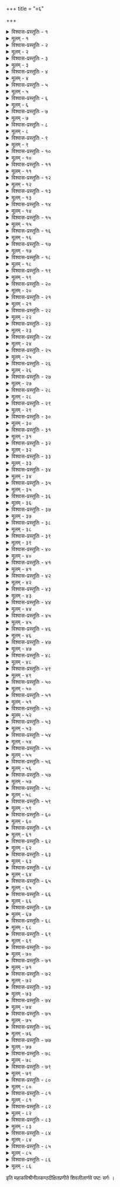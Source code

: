 +++
title = "०६"

+++

<details><summary>विश्वास-प्रस्तुतिः - १</summary>

अथ षष्ठः सर्गः ।  
आहर्तुं ययुमभितो ययुर्नियुक्ता मर्त्या ये किल मलयध्वजेन राज्ञा ।  
लब्ध्वा ते क्वचिदथ सोमपात्मजं द्रागाजह्रुः स्वयमपि सोमपं तुरङ्गम् ॥ १॥
</details>

<details><summary>मूलम् - १</summary>

अथ षष्ठः सर्गः ।  
आहर्तुं ययुमभितो ययुर्नियुक्ता मर्त्या ये किल मलयध्वजेन राज्ञा ।  
लब्ध्वा ते क्वचिदथ सोमपात्मजं द्रागाजह्रुः स्वयमपि सोमपं तुरङ्गम् ॥ १॥
</details>


<details><summary>विश्वास-प्रस्तुतिः - २</summary>

विस्तीर्णामथ तपनीयपङ्कजिन्या व्यातेनुम्तटभुवि तस्य यज्ञशालाम् ।  
आरादप्यवनिभुजां महोपकार्या निसङ्ख्यानुटजगणांश्च तापसानाम् ॥ २॥
</details>

<details><summary>मूलम् - २</summary>

विस्तीर्णामथ तपनीयपङ्कजिन्या व्यातेनुम्तटभुवि तस्य यज्ञशालाम् ।  
आरादप्यवनिभुजां महोपकार्या निसङ्ख्यानुटजगणांश्च तापसानाम् ॥ २॥
</details>


<details><summary>विश्वास-प्रस्तुतिः - ३</summary>

आनीते तुरगवरे समाहृतायां सामग्र्यामतिथिसभाजनोचितायाम् ।  
आगच्छत् सह मुनिभिः परावरज्ञैर्ब्रह्मर्षिश्चुलुकितसागरः सशिष्यैः ॥ ३॥
</details>

<details><summary>मूलम् - ३</summary>

आनीते तुरगवरे समाहृतायां सामग्र्यामतिथिसभाजनोचितायाम् ।  
आगच्छत् सह मुनिभिः परावरज्ञैर्ब्रह्मर्षिश्चुलुकितसागरः सशिष्यैः ॥ ३॥
</details>


<details><summary>विश्वास-प्रस्तुतिः - ४</summary>

आराध्य प्रमथपतिं महोपहारैर्मीनाक्षीमपि मलयध्वजः सदारः ।  
आरेभे सवनमनुज्ञया मुनीनामागस्त्यं चरणयुगं प्रणम्य सद्यः ॥ ४॥
</details>

<details><summary>मूलम् - ४</summary>

आराध्य प्रमथपतिं महोपहारैर्मीनाक्षीमपि मलयध्वजः सदारः ।  
आरेभे सवनमनुज्ञया मुनीनामागस्त्यं चरणयुगं प्रणम्य सद्यः ॥ ४॥
</details>


<details><summary>विश्वास-प्रस्तुतिः - ५</summary>

स्वायत्तामपि दुरतिक्रमात् प्रतापात् सङ्गृह्णन् भुवि जनतां स साङ्ग्रहण्या ।  
मुक्ताश्वो धृतनियमः पदेऽस्य होमं कुर्वाणः समवसदग्न्यगार एव ॥ ५॥
</details>

<details><summary>मूलम् - ५</summary>

स्वायत्तामपि दुरतिक्रमात् प्रतापात् सङ्गृह्णन् भुवि जनतां स साङ्ग्रहण्या ।  
मुक्ताश्वो धृतनियमः पदेऽस्य होमं कुर्वाणः समवसदग्न्यगार एव ॥ ५॥
</details>


<details><summary>विश्वास-प्रस्तुतिः - ६</summary>

स्वच्छन्दं हयमभितोऽपि सञ्चरन्तं सङ्गुप्तं नृपपुरुषैः शनैश्चतुर्भिः ।  
रोद्धुं यद्यपि न शशाक राजलोकः शक्तोऽभूत् पुनरखिलोऽनुरोधुमेनम् ॥ ६॥
</details>

<details><summary>मूलम् - ६</summary>

स्वच्छन्दं हयमभितोऽपि सञ्चरन्तं सङ्गुप्तं नृपपुरुषैः शनैश्चतुर्भिः ।  
रोद्धुं यद्यपि न शशाक राजलोकः शक्तोऽभूत् पुनरखिलोऽनुरोधुमेनम् ॥ ६॥
</details>


<details><summary>विश्वास-प्रस्तुतिः - ७</summary>

कीर्त्याविष्कृतसरणिं प्रतापगुप्तं पश्यन्तस्तुरगमितस्ततश्चरन्तम् ।  
तद्धव्यग्रहणरसार्द्रतालुमूला वर्षान्तं विवुधगणाः प्रतीक्ष्य तस्थुः ॥ ७॥
</details>

<details><summary>मूलम् - ७</summary>

कीर्त्याविष्कृतसरणिं प्रतापगुप्तं पश्यन्तस्तुरगमितस्ततश्चरन्तम् ।  
तद्धव्यग्रहणरसार्द्रतालुमूला वर्षान्तं विवुधगणाः प्रतीक्ष्य तस्थुः ॥ ७॥
</details>


<details><summary>विश्वास-प्रस्तुतिः - ८</summary>

सर्वैरप्यधिगतवाजिमेधकाण्डैः सम्पूर्णे किल विषयेऽस्य वाजिरक्षाः ।  
वृत्त्यर्थं क्वचन किमप्यनाददानाः स्वैः स्वैः स्वैः कथमपि वर्तयाम्बभूवुः ॥ ८॥
</details>

<details><summary>मूलम् - ८</summary>

सर्वैरप्यधिगतवाजिमेधकाण्डैः सम्पूर्णे किल विषयेऽस्य वाजिरक्षाः ।  
वृत्त्यर्थं क्वचन किमप्यनाददानाः स्वैः स्वैः स्वैः कथमपि वर्तयाम्बभूवुः ॥ ८॥
</details>


<details><summary>विश्वास-प्रस्तुतिः - ९</summary>

अश्वत्थे क्षणमवबद्ध्य तं तुरङ्गं सम्पूर्णे शशिनि समेत्य तिष्ययोगम् ।  
आवृत्तं नगरमभि प्रचोदयन्तो निन्युस्तं नृपपुरुषा हिमावसाने ॥ ९॥
</details>

<details><summary>मूलम् - ९</summary>

अश्वत्थे क्षणमवबद्ध्य तं तुरङ्गं सम्पूर्णे शशिनि समेत्य तिष्ययोगम् ।  
आवृत्तं नगरमभि प्रचोदयन्तो निन्युस्तं नृपपुरुषा हिमावसाने ॥ ९॥
</details>


<details><summary>विश्वास-प्रस्तुतिः - १०</summary>

आयाता धरणिभुजो यदासमुद्रादायाताः सकलकलाविदश्च लोकाः ।  
आयास्यन्त्यमरगणाश्च हव्यहेतोस्तेनायान् स्वयमपि कौतुकी वसन्तः ॥ १०॥
</details>

<details><summary>मूलम् - १०</summary>

आयाता धरणिभुजो यदासमुद्रादायाताः सकलकलाविदश्च लोकाः ।  
आयास्यन्त्यमरगणाश्च हव्यहेतोस्तेनायान् स्वयमपि कौतुकी वसन्तः ॥ १०॥
</details>


<details><summary>विश्वास-प्रस्तुतिः - ११</summary>

निश्शेषोपरतरसालपल्लवाशानिर्विण्णैर्वनभुवि कोकिलैस्तदानीम् ।  
आसेदे शिशिरदिनान्तसुप्तबुद्धराकाशाच्च्युत इव पञ्चमो निनादः ॥ ११॥
</details>

<details><summary>मूलम् - ११</summary>

निश्शेषोपरतरसालपल्लवाशानिर्विण्णैर्वनभुवि कोकिलैस्तदानीम् ।  
आसेदे शिशिरदिनान्तसुप्तबुद्धराकाशाच्च्युत इव पञ्चमो निनादः ॥ ११॥
</details>


<details><summary>विश्वास-प्रस्तुतिः - १२</summary>

प्रमाना धरणिरुहः स्वतः प्रसेदुर्निष्क्रान्तो मलयगिरेबहिः समीरः ।  
वीरश्रीर्विषमशरस्य बाहुकाण्डे विश्रान्तिं स्वयमभिरोचयाम्बभूव ॥ १२॥
</details>

<details><summary>मूलम् - १२</summary>

प्रमाना धरणिरुहः स्वतः प्रसेदुर्निष्क्रान्तो मलयगिरेबहिः समीरः ।  
वीरश्रीर्विषमशरस्य बाहुकाण्डे विश्रान्तिं स्वयमभिरोचयाम्बभूव ॥ १२॥
</details>


<details><summary>विश्वास-प्रस्तुतिः - १३</summary>

मालिन्यं दधति मषीविलेपनेन प्रावण्यं युवतिषु घोषयन्ति यूनाम् ।  
झङ्कुर्वद्भ्रमरनिभेन मीनकेतोः सञ्चेरुर्बहिरिव शासनाक्षराणि ॥ १३॥
</details>

<details><summary>मूलम् - १३</summary>

मालिन्यं दधति मषीविलेपनेन प्रावण्यं युवतिषु घोषयन्ति यूनाम् ।  
झङ्कुर्वद्भ्रमरनिभेन मीनकेतोः सञ्चेरुर्बहिरिव शासनाक्षराणि ॥ १३॥
</details>


<details><summary>विश्वास-प्रस्तुतिः - १४</summary>

कूजन्तो मदनपुरोहिता द्विरेफाः पुष्पाणि ध्रुवमभिमन्त्रयाम्बभूवुः ।  
स्वस्थानस्थितिमपरित्यजन्त एते विध्येयुः किमितरथा शराः शरव्यम् ॥ १४॥
</details>

<details><summary>मूलम् - १४</summary>

कूजन्तो मदनपुरोहिता द्विरेफाः पुष्पाणि ध्रुवमभिमन्त्रयाम्बभूवुः ।  
स्वस्थानस्थितिमपरित्यजन्त एते विध्येयुः किमितरथा शराः शरव्यम् ॥ १४॥
</details>


<details><summary>विश्वास-प्रस्तुतिः - १५</summary>

आनङ्गं निगममजस्रमुद्गिरन्तो भैक्षेण प्रतितरुवीथि वर्तयन्तः ।  
निर्निद्रास्त्वहनि निरन्तरं द्विरेफा आचार्ये वटव इवावसन् वसन्ते ॥ १५॥
</details>

<details><summary>मूलम् - १५</summary>

आनङ्गं निगममजस्रमुद्गिरन्तो भैक्षेण प्रतितरुवीथि वर्तयन्तः ।  
निर्निद्रास्त्वहनि निरन्तरं द्विरेफा आचार्ये वटव इवावसन् वसन्ते ॥ १५॥
</details>


<details><summary>विश्वास-प्रस्तुतिः - १६</summary>

अध्वर्युं मलयसमीरमन्यपुष्टं होतारं वनभुवि सामगं द्विरेफम् ।  
ब्रह्माणं मधुमपि सादरं वृणाना आजह्नुर्मदनमहाध्वरं युवानः ॥ १६॥
</details>

<details><summary>मूलम् - १६</summary>

अध्वर्युं मलयसमीरमन्यपुष्टं होतारं वनभुवि सामगं द्विरेफम् ।  
ब्रह्माणं मधुमपि सादरं वृणाना आजह्नुर्मदनमहाध्वरं युवानः ॥ १६॥
</details>


<details><summary>विश्वास-प्रस्तुतिः - १७</summary>

मोहान्धे जगति विपश्चितो यतः केऽप्यग्नीनादधुरयजन्त चास्तशङ्काः ।  
तन्मूलं ध्रुवमयशो दिशो दशापि प्रावारीदसमशरस्य भृङ्गदम्भात् ॥ १७॥
</details>

<details><summary>मूलम् - १७</summary>

मोहान्धे जगति विपश्चितो यतः केऽप्यग्नीनादधुरयजन्त चास्तशङ्काः ।  
तन्मूलं ध्रुवमयशो दिशो दशापि प्रावारीदसमशरस्य भृङ्गदम्भात् ॥ १७॥
</details>


<details><summary>विश्वास-प्रस्तुतिः - १८</summary>

आमूलादविरळमाचिते प्रवाळेश्रूतेऽपि प्रययुरतोषमन्यपुष्टाः ।  
सर्वाणि ग्रसितुमिमानि यन्न शेकुः स्थातुं वा यदपि न शाखिकामपश्यन् ॥ १८॥
</details>

<details><summary>मूलम् - १८</summary>

आमूलादविरळमाचिते प्रवाळेश्रूतेऽपि प्रययुरतोषमन्यपुष्टाः ।  
सर्वाणि ग्रसितुमिमानि यन्न शेकुः स्थातुं वा यदपि न शाखिकामपश्यन् ॥ १८॥
</details>


<details><summary>विश्वास-प्रस्तुतिः - १९</summary>

के भृङ्गाः क इव पिकाः समीरणः कश्चन्द्रः कः क इव मधुर्मनोभवः कः ।  
दौर्भाग्याद्विरहिजनस्य दुर्विभेदं हन्तासीत् कथमिदमैकमत्यमेषाम् ॥ १९॥
</details>

<details><summary>मूलम् - १९</summary>

के भृङ्गाः क इव पिकाः समीरणः कश्चन्द्रः कः क इव मधुर्मनोभवः कः ।  
दौर्भाग्याद्विरहिजनस्य दुर्विभेदं हन्तासीत् कथमिदमैकमत्यमेषाम् ॥ १९॥
</details>


<details><summary>विश्वास-प्रस्तुतिः - २०</summary>

आचूडं कुसुममया मधोः प्रसादाद् वासन्तीविचकिलचूतचम्पकाद्याः ।  
धुस्तूरेष्वपि च निरीक्ष्य तां समृद्धिं मन्दाक्षादिव नतमौलयो बभूवुः ॥ २०॥
</details>

<details><summary>मूलम् - २०</summary>

आचूडं कुसुममया मधोः प्रसादाद् वासन्तीविचकिलचूतचम्पकाद्याः ।  
धुस्तूरेष्वपि च निरीक्ष्य तां समृद्धिं मन्दाक्षादिव नतमौलयो बभूवुः ॥ २०॥
</details>


<details><summary>विश्वास-प्रस्तुतिः - २१</summary>

उन्मीलन्मधुमदतुन्दिला द्विरेफा उद्दामस्तबकपरिष्कृता लताश्च ।  
अन्योन्यं यदिह न किञ्चिदभ्यजानन् सा सम्पत्सुरभिकटाक्षवीक्षणानाम् ॥ २१॥
</details>

<details><summary>मूलम् - २१</summary>

उन्मीलन्मधुमदतुन्दिला द्विरेफा उद्दामस्तबकपरिष्कृता लताश्च ।  
अन्योन्यं यदिह न किञ्चिदभ्यजानन् सा सम्पत्सुरभिकटाक्षवीक्षणानाम् ॥ २१॥
</details>


<details><summary>विश्वास-प्रस्तुतिः - २२</summary>

आक्रम्य क्षितितलमावृतं तुषारैस्तद्वार्तामपि न मधुर्यदा विषेहे ।  
शीतांशौ हिमवति च द्वयोस्तदानीं लब्धं तैरभयमितो हतावशिष्टैः ॥ २२॥
</details>

<details><summary>मूलम् - २२</summary>

आक्रम्य क्षितितलमावृतं तुषारैस्तद्वार्तामपि न मधुर्यदा विषेहे ।  
शीतांशौ हिमवति च द्वयोस्तदानीं लब्धं तैरभयमितो हतावशिष्टैः ॥ २२॥
</details>


<details><summary>विश्वास-प्रस्तुतिः - २३</summary>

आ द्वन्द्वादपरिगृहीतदेहभेदादा कीटभ्रमरपिपीलिकोद्भिजेभ्यः ।  
न क्वापि प्रतिहतिरैक्षि शुश्रुवे वा तत्कालं कुमुमशरासशासनस्य ॥ २३॥
</details>

<details><summary>मूलम् - २३</summary>

आ द्वन्द्वादपरिगृहीतदेहभेदादा कीटभ्रमरपिपीलिकोद्भिजेभ्यः ।  
न क्वापि प्रतिहतिरैक्षि शुश्रुवे वा तत्कालं कुमुमशरासशासनस्य ॥ २३॥
</details>


<details><summary>विश्वास-प्रस्तुतिः - २४</summary>

आस्तां तद्रतिपरिणेतुराधिपत्यं मन्देऽस्मिन्नपि खलु मारुते प्रवृत्ते ।  
कत्यन्वक् कति पुरतश्च सम्प्रचेलुर्माद्यन्तः शुकपिकशारिकाद्विरेफाः ॥ २४॥
</details>

<details><summary>मूलम् - २४</summary>

आस्तां तद्रतिपरिणेतुराधिपत्यं मन्देऽस्मिन्नपि खलु मारुते प्रवृत्ते ।  
कत्यन्वक् कति पुरतश्च सम्प्रचेलुर्माद्यन्तः शुकपिकशारिकाद्विरेफाः ॥ २४॥
</details>


<details><summary>विश्वास-प्रस्तुतिः - २५</summary>

आरामे किसलयमक्षिण शीथुरागः कान्तानां कमलवनेषु केसराणि ।  
इत्योभिः प्रकटितविश्वरूप एव प्रायेण व्यजयत मान्मथः प्रतापः ॥ २५॥
</details>

<details><summary>मूलम् - २५</summary>

आरामे किसलयमक्षिण शीथुरागः कान्तानां कमलवनेषु केसराणि ।  
इत्योभिः प्रकटितविश्वरूप एव प्रायेण व्यजयत मान्मथः प्रतापः ॥ २५॥
</details>


<details><summary>विश्वास-प्रस्तुतिः - २६</summary>

सङ्गोप्य भ्रमरशशाङ्ककोकिलेभ्यः सम्प्राप्ते तमसि महत्यधिज्यधन्वा ।  
एकाकी रतिपतिरित्वरीरनैषीत् सङ्केतं भुवनभयङ्करे निशीथे ॥ २६॥
</details>

<details><summary>मूलम् - २६</summary>

सङ्गोप्य भ्रमरशशाङ्ककोकिलेभ्यः सम्प्राप्ते तमसि महत्यधिज्यधन्वा ।  
एकाकी रतिपतिरित्वरीरनैषीत् सङ्केतं भुवनभयङ्करे निशीथे ॥ २६॥
</details>


<details><summary>विश्वास-प्रस्तुतिः - २७</summary>

कान्तानां नखलिखनैर्दृढोपगूहान् सीत्कारान् दशनपदैश्च साधयन्तः ।  
प्रेयांसः पुनरुभयानिमानतीतानस्मार्षुर्हिमसमयेष्वयत्नलभ्यान् ॥ २७॥
</details>

<details><summary>मूलम् - २७</summary>

कान्तानां नखलिखनैर्दृढोपगूहान् सीत्कारान् दशनपदैश्च साधयन्तः ।  
प्रेयांसः पुनरुभयानिमानतीतानस्मार्षुर्हिमसमयेष्वयत्नलभ्यान् ॥ २७॥
</details>


<details><summary>विश्वास-प्रस्तुतिः - २८</summary>

दुर्दान्तं मदनमवेक्ष्य निर्ममे किं वर्मैकं युवसु वधूमयं विधाता ।  
यद्योगे मदनशराः प्रसूनमात्रं यत्त्यागे कुलिशदशाममी वहन्ति ॥ २८॥
</details>

<details><summary>मूलम् - २८</summary>

दुर्दान्तं मदनमवेक्ष्य निर्ममे किं वर्मैकं युवसु वधूमयं विधाता ।  
यद्योगे मदनशराः प्रसूनमात्रं यत्त्यागे कुलिशदशाममी वहन्ति ॥ २८॥
</details>


<details><summary>विश्वास-प्रस्तुतिः - २९</summary>

सम्पश्यन् गिरिशतपोविलोपकोपव्यापन्नं सुहृदमनन्यजं वसन्तः ।  
शुश्रूषामकृत शिवार्चने मुनीनां प्रत्यग्रैर्दळकुसुमैर्वनद्रुमाणाम् ॥ २९॥
</details>

<details><summary>मूलम् - २९</summary>

सम्पश्यन् गिरिशतपोविलोपकोपव्यापन्नं सुहृदमनन्यजं वसन्तः ।  
शुश्रूषामकृत शिवार्चने मुनीनां प्रत्यग्रैर्दळकुसुमैर्वनद्रुमाणाम् ॥ २९॥
</details>


<details><summary>विश्वास-प्रस्तुतिः - ३०</summary>

आशीताचलमभिगम्य सन्निवृत्ते धन्येऽस्मिन् धरणिभुजस्तुरङ्गवर्ये ।  
उत्कण्ठाभरभरिता इवोत्तराशामासेदुः स्वयमहिमत्विषस्तुरङ्गाः ॥ ३०॥
</details>

<details><summary>मूलम् - ३०</summary>

आशीताचलमभिगम्य सन्निवृत्ते धन्येऽस्मिन् धरणिभुजस्तुरङ्गवर्ये ।  
उत्कण्ठाभरभरिता इवोत्तराशामासेदुः स्वयमहिमत्विषस्तुरङ्गाः ॥ ३०॥
</details>


<details><summary>विश्वास-प्रस्तुतिः - ३१</summary>

सम्पूर्णे नियमभरेण वत्सरेऽस्मिन् सम्प्राप्ते स हि सह वाजिना वसन्ते ।  
आदिष्टः स मुनिभिरश्वमेधकर्मण्याराद्धुं गिरिशमदीक्षित क्षितीशः ॥ ३१॥
</details>

<details><summary>मूलम् - ३१</summary>

सम्पूर्णे नियमभरेण वत्सरेऽस्मिन् सम्प्राप्ते स हि सह वाजिना वसन्ते ।  
आदिष्टः स मुनिभिरश्वमेधकर्मण्याराद्धुं गिरिशमदीक्षित क्षितीशः ॥ ३१॥
</details>


<details><summary>विश्वास-प्रस्तुतिः - ३२</summary>

अध्वर्युः समजनि तत्र कुम्भजन्मा होतृत्वं प्रतिगतमाश्वलायनेन ।  
औद्गात्रं समधृत जैमिनिर्मुनीन्द्रो ब्रह्मासीद् बहुविदरुन्धतीसहायः ॥ ३२॥
</details>

<details><summary>मूलम् - ३२</summary>

अध्वर्युः समजनि तत्र कुम्भजन्मा होतृत्वं प्रतिगतमाश्वलायनेन ।  
औद्गात्रं समधृत जैमिनिर्मुनीन्द्रो ब्रह्मासीद् बहुविदरुन्धतीसहायः ॥ ३२॥
</details>


<details><summary>विश्वास-प्रस्तुतिः - ३३</summary>

प्रागन्तःकरणममुष्य केवलं ये प्राजानन् भुवि नवनीतनिर्मितं ते ।  
अभ्यक्तं नवनवनीतचर्चिकाभिस्तं विज्ञा बहिरपि तन्मयं विजज्ञुः ॥ ३३॥
</details>

<details><summary>मूलम् - ३३</summary>

प्रागन्तःकरणममुष्य केवलं ये प्राजानन् भुवि नवनीतनिर्मितं ते ।  
अभ्यक्तं नवनवनीतचर्चिकाभिस्तं विज्ञा बहिरपि तन्मयं विजज्ञुः ॥ ३३॥
</details>


<details><summary>विश्वास-प्रस्तुतिः - ३४</summary>

आबाल्यादातीथिषु मुक्तहस्त एषः क्षमापालः किल मलयध्वजः प्रकृत्या ।  
तज्जानन्नपि निखिलं निबद्ध्य मुष्टिं दीक्षामु क्षणमपि नासितुं शशाक ॥ ३४॥
</details>

<details><summary>मूलम् - ३४</summary>

आबाल्यादातीथिषु मुक्तहस्त एषः क्षमापालः किल मलयध्वजः प्रकृत्या ।  
तज्जानन्नपि निखिलं निबद्ध्य मुष्टिं दीक्षामु क्षणमपि नासितुं शशाक ॥ ३४॥
</details>


<details><summary>विश्वास-प्रस्तुतिः - ३५</summary>

अध्वर्यौ भगवति तत्र कुम्भजन्मन्यायज्ञं धरणिपतित्वमश्नुवाने ।  
दुर्भिक्षं शिथिलमजायत द्विजानामाषाढाजिनतृणमुष्टिविष्टरेषु ॥ ३५॥
</details>

<details><summary>मूलम् - ३५</summary>

अध्वर्यौ भगवति तत्र कुम्भजन्मन्यायज्ञं धरणिपतित्वमश्नुवाने ।  
दुर्भिक्षं शिथिलमजायत द्विजानामाषाढाजिनतृणमुष्टिविष्टरेषु ॥ ३५॥
</details>


<details><summary>विश्वास-प्रस्तुतिः - ३६</summary>

नीवारान् वपत कुशान् प्रवर्धयध्वं सिञ्चध्व खदिरपलाशबिल्वपोतान् ।  
सद्यः सञ्चिनुत मृदूनि वल्कलानीत्यादिक्षन् नृपपुरुषानगस्त्यशिष्याः ॥ ३६॥
</details>

<details><summary>मूलम् - ३६</summary>

नीवारान् वपत कुशान् प्रवर्धयध्वं सिञ्चध्व खदिरपलाशबिल्वपोतान् ।  
सद्यः सञ्चिनुत मृदूनि वल्कलानीत्यादिक्षन् नृपपुरुषानगस्त्यशिष्याः ॥ ३६॥
</details>


<details><summary>विश्वास-प्रस्तुतिः - ३७</summary>

तस्मिन्नप्यददति पार्थिवे निषेधाद् यद् भुक्तं वसितमुपार्जितं च विप्रैः ।  
दातारः स्म इति कृताग्रहाः समस्ताः शक्ताः किं शततममंशमत्र दातुम् ॥ ३७॥
</details>

<details><summary>मूलम् - ३७</summary>

तस्मिन्नप्यददति पार्थिवे निषेधाद् यद् भुक्तं वसितमुपार्जितं च विप्रैः ।  
दातारः स्म इति कृताग्रहाः समस्ताः शक्ताः किं शततममंशमत्र दातुम् ॥ ३७॥
</details>


<details><summary>विश्वास-प्रस्तुतिः - ३८</summary>

भुञ्जानानपरिमितान् बहून् पदार्थान् भृदेवानधिसवनं निरीक्ष्य देवाः ।  
भागं नः क्रतुषु विधाय विप्रलेभे पापीयान् विधिरिति मन्त्रयाम्बभूवुः ॥ ३८॥
</details>

<details><summary>मूलम् - ३८</summary>

भुञ्जानानपरिमितान् बहून् पदार्थान् भृदेवानधिसवनं निरीक्ष्य देवाः ।  
भागं नः क्रतुषु विधाय विप्रलेभे पापीयान् विधिरिति मन्त्रयाम्बभूवुः ॥ ३८॥
</details>


<details><summary>विश्वास-प्रस्तुतिः - ३९</summary>

तस्याग्रे धरणिभुजः क्रियान्तराळेष्वातेनुः स्वयमृषयो बहून् विवादान् ।  
न्यायानुश्रवपदसाङ्ख्ययोगतन्त्रप्रस्थानप्रवचनदेशिका महान्तः ॥ ३९॥
</details>

<details><summary>मूलम् - ३९</summary>

तस्याग्रे धरणिभुजः क्रियान्तराळेष्वातेनुः स्वयमृषयो बहून् विवादान् ।  
न्यायानुश्रवपदसाङ्ख्ययोगतन्त्रप्रस्थानप्रवचनदेशिका महान्तः ॥ ३९॥
</details>


<details><summary>विश्वास-प्रस्तुतिः - ४०</summary>

यद्यात्यन्तिकसुखदुःखहानिरूपं कैवल्यं कथमशपद् भवानहल्याम् ।  
तादृक्षामुपलदशां श्रयेति कोपादित्यूचुः कतिचन गौतमं मुनीन्द्राः ॥ ४०॥
</details>

<details><summary>मूलम् - ४०</summary>

यद्यात्यन्तिकसुखदुःखहानिरूपं कैवल्यं कथमशपद् भवानहल्याम् ।  
तादृक्षामुपलदशां श्रयेति कोपादित्यूचुः कतिचन गौतमं मुनीन्द्राः ॥ ४०॥
</details>


<details><summary>विश्वास-प्रस्तुतिः - ४१</summary>

कं दोषं कथयत सम्प्रसक्तदुःखव्यावृत्तिं फलमुपगच्छतां पुरो नः ।  
अज्ञानक्षतिरुपले तवापि किं नेत्याचव्युः प्रतिपदमक्षपादाशिष्याः ॥ ४१॥
</details>

<details><summary>मूलम् - ४१</summary>

कं दोषं कथयत सम्प्रसक्तदुःखव्यावृत्तिं फलमुपगच्छतां पुरो नः ।  
अज्ञानक्षतिरुपले तवापि किं नेत्याचव्युः प्रतिपदमक्षपादाशिष्याः ॥ ४१॥
</details>


<details><summary>विश्वास-प्रस्तुतिः - ४२</summary>

अज्ञानाद्यदि परिकल्पितं जगत् स्यादज्ञानां प्रथमगणेय ईश्वरः स्यात् ।  
निस्सीमा तव हि मतेऽस्य मूढतेति व्यासं प्रत्यकृषत केऽपि पूर्वपक्षम् ॥ ४२॥
</details>

<details><summary>मूलम् - ४२</summary>

अज्ञानाद्यदि परिकल्पितं जगत् स्यादज्ञानां प्रथमगणेय ईश्वरः स्यात् ।  
निस्सीमा तव हि मतेऽस्य मूढतेति व्यासं प्रत्यकृषत केऽपि पूर्वपक्षम् ॥ ४२॥
</details>


<details><summary>विश्वास-प्रस्तुतिः - ४३</summary>

अज्ञानं प्रकृतिमपेक्ष्य विश्वमेतत् सर्वज्ञे सृजति भवेऽपि यत् त्वयोक्तम् ।  
अज्ञानं तदिदमनङ्कुशं तवैवेत्याचख्युः सदासि तु बादरायणीयाः ॥ ४३॥
</details>

<details><summary>मूलम् - ४३</summary>

अज्ञानं प्रकृतिमपेक्ष्य विश्वमेतत् सर्वज्ञे सृजति भवेऽपि यत् त्वयोक्तम् ।  
अज्ञानं तदिदमनङ्कुशं तवैवेत्याचख्युः सदासि तु बादरायणीयाः ॥ ४३॥
</details>


<details><summary>विश्वास-प्रस्तुतिः - ४४</summary>

जातिश्चेद् भवति पदेषु साधुभावो भाषायां श्रुतिषु च स द्विधा कथं स्यात् ।  
गेहे गौर्वनभुवि गर्दभः किमु स्यादित्युच्चैरपजहसुः परे पदज्ञान् ॥ ४४॥
</details>

<details><summary>मूलम् - ४४</summary>

जातिश्चेद् भवति पदेषु साधुभावो भाषायां श्रुतिषु च स द्विधा कथं स्यात् ।  
गेहे गौर्वनभुवि गर्दभः किमु स्यादित्युच्चैरपजहसुः परे पदज्ञान् ॥ ४४॥
</details>


<details><summary>विश्वास-प्रस्तुतिः - ४५</summary>

अन्येऽन्ये श्रुतिषु जगत्सु चापि शब्दास्तद्भेदं निपुणमजानतां कृते वः ।  
अस्माभिः स्फुटमनुशिष्टमात्तमौना वर्तध्वं पदपदवी दवीयसी वः ॥ ४५॥
</details>

<details><summary>मूलम् - ४५</summary>

अन्येऽन्ये श्रुतिषु जगत्सु चापि शब्दास्तद्भेदं निपुणमजानतां कृते वः ।  
अस्माभिः स्फुटमनुशिष्टमात्तमौना वर्तध्वं पदपदवी दवीयसी वः ॥ ४५॥
</details>


<details><summary>विश्वास-प्रस्तुतिः - ४६</summary>

अस्मद्ध्याकरणगृहीतशक्तियोगानस्मासु प्रथममिमान् प्रयुज्य शब्दान् ।  
युक्तादीयत गुरुदक्षिणा किलेति प्रत्यूचुः प्रथमविपश्चितो विपक्षान् ॥ ४६॥
</details>

<details><summary>मूलम् - ४६</summary>

अस्मद्ध्याकरणगृहीतशक्तियोगानस्मासु प्रथममिमान् प्रयुज्य शब्दान् ।  
युक्तादीयत गुरुदक्षिणा किलेति प्रत्यूचुः प्रथमविपश्चितो विपक्षान् ॥ ४६॥
</details>


<details><summary>विश्वास-प्रस्तुतिः - ४७</summary>

हिंसातो यदि दुरितं ऋतुष्वपि स्यात् पुण्यं किं न भवति पारदारिकाणाम् ।  
उत्सन्नं किल कुलमुद्धरन्त्यमीति व्याजह्रुः कपिलमते कळङ्कमेके ॥ ४७॥
</details>

<details><summary>मूलम् - ४७</summary>

हिंसातो यदि दुरितं ऋतुष्वपि स्यात् पुण्यं किं न भवति पारदारिकाणाम् ।  
उत्सन्नं किल कुलमुद्धरन्त्यमीति व्याजह्रुः कपिलमते कळङ्कमेके ॥ ४७॥
</details>


<details><summary>विश्वास-प्रस्तुतिः - ४८</summary>

शास्त्रं चेत् किमपि तथास्ति साधयामो दुष्कृत्यैरपि सुकृतानि कात्र भीतिः ।  
यूयं देवरवरणे यथा गृणीतेत्याहुः स्म प्रतिवचनानि तत्त्वनिष्ठाः ॥ ४८॥
</details>

<details><summary>मूलम् - ४८</summary>

शास्त्रं चेत् किमपि तथास्ति साधयामो दुष्कृत्यैरपि सुकृतानि कात्र भीतिः ।  
यूयं देवरवरणे यथा गृणीतेत्याहुः स्म प्रतिवचनानि तत्त्वनिष्ठाः ॥ ४८॥
</details>


<details><summary>विश्वास-प्रस्तुतिः - ४९</summary>

योगाख्यं वदसि यमङ्गिनं समाधिं तं ब्रूषे ननु कथमङ्गमष्टमं च ।  
अङ्गाङ्गिव्यतिकरदुस्स्थितं मतं ते को गृह्णात्विति जगदुः परे फणीन्द्रम् ॥ ४९॥
</details>

<details><summary>मूलम् - ४९</summary>

योगाख्यं वदसि यमङ्गिनं समाधिं तं ब्रूषे ननु कथमङ्गमष्टमं च ।  
अङ्गाङ्गिव्यतिकरदुस्स्थितं मतं ते को गृह्णात्विति जगदुः परे फणीन्द्रम् ॥ ४९॥
</details>


<details><summary>विश्वास-प्रस्तुतिः - ५०</summary>

सामान्यं किमिह क इष्यते विशेषः को योगः क इव समाधिरित्यबुद्ध्वा ।  
अर्वाचां व्यवहरतामयं प्रलापः साधीयानिति जहसुः पतञ्जलीयाः ॥ ५०॥
</details>

<details><summary>मूलम् - ५०</summary>

सामान्यं किमिह क इष्यते विशेषः को योगः क इव समाधिरित्यबुद्ध्वा ।  
अर्वाचां व्यवहरतामयं प्रलापः साधीयानिति जहसुः पतञ्जलीयाः ॥ ५०॥
</details>


<details><summary>विश्वास-प्रस्तुतिः - ५१</summary>

आयास्यन्त्यनुपदमत्र हव्यहेतोर्नन्वम्मिन् महति मखे सुराः समम्ताः ।  
तान् सर्वानपलपितास्यहो कथं वेत्याचख्युः कतिचन जैमिनिं मुनीन्द्राः ॥ ५१॥
</details>

<details><summary>मूलम् - ५१</summary>

आयास्यन्त्यनुपदमत्र हव्यहेतोर्नन्वम्मिन् महति मखे सुराः समम्ताः ।  
तान् सर्वानपलपितास्यहो कथं वेत्याचख्युः कतिचन जैमिनिं मुनीन्द्राः ॥ ५१॥
</details>


<details><summary>विश्वास-प्रस्तुतिः - ५२</summary>

ये ह्युच्चावचमवजानते प्रपञ्चं मिथ्येति त्रिभुवनदेशिका महान्तः ।  
तच्छिष्या वयमपि शक्तितो वदामेत्याहुस्तान् प्रति चतुरास्तु पूर्वतन्त्रे ॥ ५२॥
</details>

<details><summary>मूलम् - ५२</summary>

ये ह्युच्चावचमवजानते प्रपञ्चं मिथ्येति त्रिभुवनदेशिका महान्तः ।  
तच्छिष्या वयमपि शक्तितो वदामेत्याहुस्तान् प्रति चतुरास्तु पूर्वतन्त्रे ॥ ५२॥
</details>


<details><summary>विश्वास-प्रस्तुतिः - ५३</summary>

तत्रेत्थं द्विजसदसि प्रवृत्तजल्पे स्थेयत्वं स्वयमवलम्ब्य भाषमाणः ।  
दीक्षाहानुपसदहानपि व्यतीतः सौत्येऽहन्यवतरति स्म पार्थिवेन्द्रः ॥ ५३॥
</details>

<details><summary>मूलम् - ५३</summary>

तत्रेत्थं द्विजसदसि प्रवृत्तजल्पे स्थेयत्वं स्वयमवलम्ब्य भाषमाणः ।  
दीक्षाहानुपसदहानपि व्यतीतः सौत्येऽहन्यवतरति स्म पार्थिवेन्द्रः ॥ ५३॥
</details>


<details><summary>विश्वास-प्रस्तुतिः - ५४</summary>

ये षट् त्रिः खदिरपलाशविल्वरूपा यो चोदुम्बरतरुजौ सराज्जुदालौ ।  
ते यूपा अवतरता दिवः सुराणां निश्रेण्यो भुवि निहिता इव व्यराजन् ॥ ५४॥
</details>

<details><summary>मूलम् - ५४</summary>

ये षट् त्रिः खदिरपलाशविल्वरूपा यो चोदुम्बरतरुजौ सराज्जुदालौ ।  
ते यूपा अवतरता दिवः सुराणां निश्रेण्यो भुवि निहिता इव व्यराजन् ॥ ५४॥
</details>


<details><summary>विश्वास-प्रस्तुतिः - ५५</summary>

अग्निष्ठे समुपनिबद्ध्य राज्जुदाले सन्नद्धं कुशरशनागुणेन गाढम् ।  
सम्प्रोक्षन् हयमभितो महर्त्त्विजस्तं सिद्धार्थैरपि विधिगौरवेण मन्त्रैः ॥ ५५॥
</details>

<details><summary>मूलम् - ५५</summary>

अग्निष्ठे समुपनिबद्ध्य राज्जुदाले सन्नद्धं कुशरशनागुणेन गाढम् ।  
सम्प्रोक्षन् हयमभितो महर्त्त्विजस्तं सिद्धार्थैरपि विधिगौरवेण मन्त्रैः ॥ ५५॥
</details>


<details><summary>विश्वास-प्रस्तुतिः - ५६</summary>

आलब्धे शमितृभिराश्वमेधिकेऽश्वे चन्द्राख्यं कलशभवः प्रगृह्य मेदः ।  
शाखायां क्षणमुपसाद्य वेतसस्य स्त्रौवाग्रादखिलमवद्यति स्म होतुम् ॥ ५६॥
</details>

<details><summary>मूलम् - ५६</summary>

आलब्धे शमितृभिराश्वमेधिकेऽश्वे चन्द्राख्यं कलशभवः प्रगृह्य मेदः ।  
शाखायां क्षणमुपसाद्य वेतसस्य स्त्रौवाग्रादखिलमवद्यति स्म होतुम् ॥ ५६॥
</details>


<details><summary>विश्वास-प्रस्तुतिः - ५७</summary>

आश्राव्य स्वयमृषिराश्वलायिनीये याज्यान्ते हविरजुहोत् स्रुचो मुखेन ।  
यज्ञेशे भगवति भावनाप्रकर्षाद् भूपालो जगदजुहोत् स तन्मुखेन ॥ ५७॥
</details>

<details><summary>मूलम् - ५७</summary>

आश्राव्य स्वयमृषिराश्वलायिनीये याज्यान्ते हविरजुहोत् स्रुचो मुखेन ।  
यज्ञेशे भगवति भावनाप्रकर्षाद् भूपालो जगदजुहोत् स तन्मुखेन ॥ ५७॥
</details>


<details><summary>विश्वास-प्रस्तुतिः - ५८</summary>

अप्यन्तस्तिमिरहरं शरीरभाजामप्राप्यं जनुषि पुरातपोविहीनैः ।  
सौरभ्यं हविषि हुते समुज्जिहानं व्याजिघ्रन् सदसि विपश्चितो महान्तः ॥ ५८॥
</details>

<details><summary>मूलम् - ५८</summary>

अप्यन्तस्तिमिरहरं शरीरभाजामप्राप्यं जनुषि पुरातपोविहीनैः ।  
सौरभ्यं हविषि हुते समुज्जिहानं व्याजिघ्रन् सदसि विपश्चितो महान्तः ॥ ५८॥
</details>


<details><summary>विश्वास-प्रस्तुतिः - ५९</summary>

बिभ्यत्सु श्रुतिमतिलङ्घय सम्प्रदातुं हव्यं तत्तदभिमतं द्विजर्षभेषु ।  
पौरोडाशिकचरुपाशुकादिभागान् स्वीचक्रुः स्वयमपमित्य देववर्गाः ॥ ५९॥
</details>

<details><summary>मूलम् - ५९</summary>

बिभ्यत्सु श्रुतिमतिलङ्घय सम्प्रदातुं हव्यं तत्तदभिमतं द्विजर्षभेषु ।  
पौरोडाशिकचरुपाशुकादिभागान् स्वीचक्रुः स्वयमपमित्य देववर्गाः ॥ ५९॥
</details>


<details><summary>विश्वास-प्रस्तुतिः - ६०</summary>

चन्द्रे तु ज्वलनहुते हयस्य तस्मिन्नासन् ये सलिलमुचस्तदयिधूमात् ।  
वर्षन्ति स्वयमधुनापि मौक्तिकानां व्याजात् ते तमिव कणीकृतं वमन्तः ॥ ६०॥
</details>

<details><summary>मूलम् - ६०</summary>

चन्द्रे तु ज्वलनहुते हयस्य तस्मिन्नासन् ये सलिलमुचस्तदयिधूमात् ।  
वर्षन्ति स्वयमधुनापि मौक्तिकानां व्याजात् ते तमिव कणीकृतं वमन्तः ॥ ६०॥
</details>


<details><summary>विश्वास-प्रस्तुतिः - ६१</summary>

आगाता किल यजमानकामनानामुद्गीथावयवसमष्ट्युपासनज्ञः ।  
उद्गानं व्यतनुत जैमिनिम्तदानीमाकाङ्क्षन्नवतरणं जगजनन्याः ॥ ६१॥
</details>

<details><summary>मूलम् - ६१</summary>

आगाता किल यजमानकामनानामुद्गीथावयवसमष्ट्युपासनज्ञः ।  
उद्गानं व्यतनुत जैमिनिम्तदानीमाकाङ्क्षन्नवतरणं जगजनन्याः ॥ ६१॥
</details>


<details><summary>विश्वास-प्रस्तुतिः - ६२</summary>

प्रत्यक्षं विबुधगणेष्वदल्लु हव्यं साकृतम्मितमवलोकितः सदस्यैः ।  
सिद्धान्तं स दिविषदामविग्रहत्वं व्याचख्योः कलहविपर्ययं महर्षिः ॥ ६२॥
</details>

<details><summary>मूलम् - ६२</summary>

प्रत्यक्षं विबुधगणेष्वदल्लु हव्यं साकृतम्मितमवलोकितः सदस्यैः ।  
सिद्धान्तं स दिविषदामविग्रहत्वं व्याचख्योः कलहविपर्ययं महर्षिः ॥ ६२॥
</details>


<details><summary>विश्वास-प्रस्तुतिः - ६३</summary>

देया भूरिह खलु दक्षिणेति शास्त्रं सर्वा भूरपि चतुरर्णवीपरीता ।  
दत्ता नः क्षितिरमण ! त्वयेति हृष्टा आशीर्भिः सदसि तमृत्विजोऽभ्यनन्दन् ॥ ६३॥
</details>

<details><summary>मूलम् - ६३</summary>

देया भूरिह खलु दक्षिणेति शास्त्रं सर्वा भूरपि चतुरर्णवीपरीता ।  
दत्ता नः क्षितिरमण ! त्वयेति हृष्टा आशीर्भिः सदसि तमृत्विजोऽभ्यनन्दन् ॥ ६३॥
</details>


<details><summary>विश्वास-प्रस्तुतिः - ६४</summary>

निष्क्रीय द्विगुणधनैः पुनर्धरित्रीं रक्षायामनधिकृतेर्द्विजैर्वितीर्णाम् ।  
भूयोऽपि द्विजकुलसाच्चकार सर्वां र्वां लक्ष्मीमपि मलयध्वजो नृपालः ॥ ६४॥
</details>

<details><summary>मूलम् - ६४</summary>

निष्क्रीय द्विगुणधनैः पुनर्धरित्रीं रक्षायामनधिकृतेर्द्विजैर्वितीर्णाम् ।  
भूयोऽपि द्विजकुलसाच्चकार सर्वां र्वां लक्ष्मीमपि मलयध्वजो नृपालः ॥ ६४॥
</details>


<details><summary>विश्वास-प्रस्तुतिः - ६५</summary>

राजर्षेरवभृथकर्म वाजिमेधे म्हातारः सहमुनयो वसिष्टमुख्याः ।  
तीर्थं तु त्रिशिखभवा सरोजिनी सेत्यकैकं त्रिभुवनपावनं तदासीत् ॥ ६५॥
</details>

<details><summary>मूलम् - ६५</summary>

राजर्षेरवभृथकर्म वाजिमेधे म्हातारः सहमुनयो वसिष्टमुख्याः ।  
तीर्थं तु त्रिशिखभवा सरोजिनी सेत्यकैकं त्रिभुवनपावनं तदासीत् ॥ ६५॥
</details>


<details><summary>विश्वास-प्रस्तुतिः - ६६</summary>

तौ मित्रावरुणमुतौ मिथो विमृश्य ब्रह्मर्षी विदितसमस्तवेदितव्यौ ।  
अम्बाया अवतरणाय काञ्चिदिष्टिं पुत्रीयां त्वरितमथोपचक्रमाते ॥ ६६॥
</details>

<details><summary>मूलम् - ६६</summary>

तौ मित्रावरुणमुतौ मिथो विमृश्य ब्रह्मर्षी विदितसमस्तवेदितव्यौ ।  
अम्बाया अवतरणाय काञ्चिदिष्टिं पुत्रीयां त्वरितमथोपचक्रमाते ॥ ६६॥
</details>


<details><summary>विश्वास-प्रस्तुतिः - ६७</summary>

सङ्कल्पं व्यधित नृपः स यावदिष्टौ तावद् भुव्यवतरितुं शिवापि चक्रे ।  
वैतानादुदयमुपेहि पावकादित्यादिष्टा स्वयममृतांशुशेखरेण ॥ ६७॥
</details>

<details><summary>मूलम् - ६७</summary>

सङ्कल्पं व्यधित नृपः स यावदिष्टौ तावद् भुव्यवतरितुं शिवापि चक्रे ।  
वैतानादुदयमुपेहि पावकादित्यादिष्टा स्वयममृतांशुशेखरेण ॥ ६७॥
</details>


<details><summary>विश्वास-प्रस्तुतिः - ६८</summary>

सम्प्राप्तुं त्रिभुवनमातरं कुमारीं सन्नद्धो ननु यजमान एव पत्न्या ।  
इत्यग्नीदेवददुपांशु शासितारं पत्नीसन्नहनविधौ प्रचोद्यमानः ॥ ६८॥
</details>

<details><summary>मूलम् - ६८</summary>

सम्प्राप्तुं त्रिभुवनमातरं कुमारीं सन्नद्धो ननु यजमान एव पत्न्या ।  
इत्यग्नीदेवददुपांशु शासितारं पत्नीसन्नहनविधौ प्रचोद्यमानः ॥ ६८॥
</details>


<details><summary>विश्वास-प्रस्तुतिः - ६९</summary>

प्रासीदज्जगदखिलं प्रदक्षिणार्चिः स्वीचक्रे हविरनलः सुवर्णवर्णः ।  
उत्तस्थौ नवलवलीविपाकपाण्डुर्धूमोऽपि स्फुरदरविन्दगन्धसान्द्रः ॥ ६९॥
</details>

<details><summary>मूलम् - ६९</summary>

प्रासीदज्जगदखिलं प्रदक्षिणार्चिः स्वीचक्रे हविरनलः सुवर्णवर्णः ।  
उत्तस्थौ नवलवलीविपाकपाण्डुर्धूमोऽपि स्फुरदरविन्दगन्धसान्द्रः ॥ ६९॥
</details>


<details><summary>विश्वास-प्रस्तुतिः - ७०</summary>

तद् दिव्यं त्रिभुवनधाम धाम शैवं होतव्ये हविषि विभावयन् महर्षिः ।  
उद्बोध्य क्षितिपमुदङ्मुखः स तिष्ठन् वैताने ज्वलति जुहाव हव्यवाहे ॥ ७०॥
</details>

<details><summary>मूलम् - ७०</summary>

तद् दिव्यं त्रिभुवनधाम धाम शैवं होतव्ये हविषि विभावयन् महर्षिः ।  
उद्बोध्य क्षितिपमुदङ्मुखः स तिष्ठन् वैताने ज्वलति जुहाव हव्यवाहे ॥ ७०॥
</details>


<details><summary>विश्वास-प्रस्तुतिः - ७१</summary>

आज्याहुत्यभिपतनप्रवर्धमानादग्नेस्तत्क्षणमुदियाय कापि कन्या ।  
उन्मीलत्कुवलयदामकोमलश्रीर्लावण्यामृतलहरीविवर्त्तमूर्तिः ॥ ७१॥
</details>

<details><summary>मूलम् - ७१</summary>

आज्याहुत्यभिपतनप्रवर्धमानादग्नेस्तत्क्षणमुदियाय कापि कन्या ।  
उन्मीलत्कुवलयदामकोमलश्रीर्लावण्यामृतलहरीविवर्त्तमूर्तिः ॥ ७१॥
</details>


<details><summary>विश्वास-प्रस्तुतिः - ७२</summary>

चूडासङ्घटितसुवर्णपद्मदामव्यामिश्रग्रथितविलम्बिमाक्तिकौघा ।  
प्रालम्बालकनिकरान्तराललक्ष्यव्यावल्गच्छफरविलोललोचनश्रीः ॥ ७२॥
</details>

<details><summary>मूलम् - ७२</summary>

चूडासङ्घटितसुवर्णपद्मदामव्यामिश्रग्रथितविलम्बिमाक्तिकौघा ।  
प्रालम्बालकनिकरान्तराललक्ष्यव्यावल्गच्छफरविलोललोचनश्रीः ॥ ७२॥
</details>


<details><summary>विश्वास-प्रस्तुतिः - ७३</summary>

कर्णाभ्यां मदनकराङ्गुलीयकामं ताटङ्कं मणिखचितं विभूषयन्ती ।  
अव्याजस्मितभणितान्तरालदृश्यप्रत्यग्रप्रसृमरदन्तकुन्दपङ्क्तिः ॥ ७३॥
</details>

<details><summary>मूलम् - ७३</summary>

कर्णाभ्यां मदनकराङ्गुलीयकामं ताटङ्कं मणिखचितं विभूषयन्ती ।  
अव्याजस्मितभणितान्तरालदृश्यप्रत्यग्रप्रसृमरदन्तकुन्दपङ्क्तिः ॥ ७३॥
</details>


<details><summary>विश्वास-प्रस्तुतिः - ७४</summary>

वक्रेन्दुव्यतिषजदेणभीतिहेतोर्वैयाघ्रं नखमाधिकन्धरं दधाना ।  
त्रातुं त्रीनिव तनयान् विधीशविष्णूस्त्रीन् वक्षोरुहवलयान् समुद्वहन्ती ॥ ७४॥
</details>

<details><summary>मूलम् - ७४</summary>

वक्रेन्दुव्यतिषजदेणभीतिहेतोर्वैयाघ्रं नखमाधिकन्धरं दधाना ।  
त्रातुं त्रीनिव तनयान् विधीशविष्णूस्त्रीन् वक्षोरुहवलयान् समुद्वहन्ती ॥ ७४॥
</details>


<details><summary>विश्वास-प्रस्तुतिः - ७५</summary>

अभ्यग्रोन्मिषदमरद्रुपल्लवाभे कुर्वाणा कुवलयकन्दुकं कराग्रे ।  
सौवर्णाम्बरविलसन्नितम्बबिम्बव्यालम्बिस्फुटमणिमेखलाकलापा ॥ ७५॥
</details>

<details><summary>मूलम् - ७५</summary>

अभ्यग्रोन्मिषदमरद्रुपल्लवाभे कुर्वाणा कुवलयकन्दुकं कराग्रे ।  
सौवर्णाम्बरविलसन्नितम्बबिम्बव्यालम्बिस्फुटमणिमेखलाकलापा ॥ ७५॥
</details>


<details><summary>विश्वास-प्रस्तुतिः - ७६</summary>

अम्बाम्बेत्यमृत रसं गिरा किरन्ती मञ्जीरक्वणितमनोहरं चरन्ती ।  
सा बाला स्वयमभजन्नृपालपत्न्याः पर्यङ्कं श्रुतिशिखरैः कृताभ्यसूयम् ॥ ७६॥
</details>

<details><summary>मूलम् - ७६</summary>

अम्बाम्बेत्यमृत रसं गिरा किरन्ती मञ्जीरक्वणितमनोहरं चरन्ती ।  
सा बाला स्वयमभजन्नृपालपत्न्याः पर्यङ्कं श्रुतिशिखरैः कृताभ्यसूयम् ॥ ७६॥
</details>


<details><summary>विश्वास-प्रस्तुतिः - ७७</summary>

आलिङ्गन्त्यसकृदनुक्षणं स्पृशन्ती चुम्बन्ती मुखकमलं मुहुर्मुहुश्च ।  
पश्यन्ती विकसितपक्ष्मभिः कटाक्षैस्तां बालामभजत निर्वृतिं न माता ॥ ७७॥
</details>

<details><summary>मूलम् - ७७</summary>

आलिङ्गन्त्यसकृदनुक्षणं स्पृशन्ती चुम्बन्ती मुखकमलं मुहुर्मुहुश्च ।  
पश्यन्ती विकसितपक्ष्मभिः कटाक्षैस्तां बालामभजत निर्वृतिं न माता ॥ ७७॥
</details>


<details><summary>विश्वास-प्रस्तुतिः - ७८</summary>

आनन्दत्रुटितविशर्णिकञ्चुकान्ताद् वक्षोजादथ मलयध्वजप्रियायाः ।  
अन्वस्यन्दत मधुरं पयः प्रभूतं बिभ्रत्यास्त्रिभुवनमातरं कुमारीम् ॥ ७८॥
</details>

<details><summary>मूलम् - ७८</summary>

आनन्दत्रुटितविशर्णिकञ्चुकान्ताद् वक्षोजादथ मलयध्वजप्रियायाः ।  
अन्वस्यन्दत मधुरं पयः प्रभूतं बिभ्रत्यास्त्रिभुवनमातरं कुमारीम् ॥ ७८॥
</details>


<details><summary>विश्वास-प्रस्तुतिः - ७९</summary>

प्रेयस्या सविधमुपेत्य दीयमानामुत्प्लुत्य स्वयमुपगूहितुं पतन्तीम् ।  
कन्यां ताममृतमयीमिवाददानः कैवल्यं धरणिपतिस्तृणाय मेने ॥ ७९॥
</details>

<details><summary>मूलम् - ७९</summary>

प्रेयस्या सविधमुपेत्य दीयमानामुत्प्लुत्य स्वयमुपगूहितुं पतन्तीम् ।  
कन्यां ताममृतमयीमिवाददानः कैवल्यं धरणिपतिस्तृणाय मेने ॥ ७९॥
</details>


<details><summary>विश्वास-प्रस्तुतिः - ८०</summary>

मार्जन्तावसकृदुपर्युपर्युदञ्चद्बाष्पाम्भःप्रकरतरङ्गितानपाङ्गान् ।  
अव्याजस्मितमधुराक्षरं कुमार्या द्रष्टुं तन्मुखकमलं न शेकतुस्तौ ॥ ८०॥
</details>

<details><summary>मूलम् - ८०</summary>

मार्जन्तावसकृदुपर्युपर्युदञ्चद्बाष्पाम्भःप्रकरतरङ्गितानपाङ्गान् ।  
अव्याजस्मितमधुराक्षरं कुमार्या द्रष्टुं तन्मुखकमलं न शेकतुस्तौ ॥ ८०॥
</details>


<details><summary>विश्वास-प्रस्तुतिः - ८१</summary>

न स्मर्तुं प्रमथपतिं न कर्मशेषं निर्वोढुं न च महतो मुनीन् प्रणन्तुम् ।  
नान्योन्यं वदनमवेक्ष्य नन्दितुं वा दम्पत्योश्चतुरतया तयोर्बभूवे ॥ ८१॥
</details>

<details><summary>मूलम् - ८१</summary>

न स्मर्तुं प्रमथपतिं न कर्मशेषं निर्वोढुं न च महतो मुनीन् प्रणन्तुम् ।  
नान्योन्यं वदनमवेक्ष्य नन्दितुं वा दम्पत्योश्चतुरतया तयोर्बभूवे ॥ ८१॥
</details>


<details><summary>विश्वास-प्रस्तुतिः - ८२</summary>

पश्यन्तावुरसि कुचाङ्कुरत्रयं तौ बालायाः किमपि समाकुलौ यदास्ताम् ।  
पर्जन्यस्तनितगभीरमन्द्रघोषा वागेका नभसि तदा समुज्जजृम्भे ॥ ८२॥
</details>

<details><summary>मूलम् - ८२</summary>

पश्यन्तावुरसि कुचाङ्कुरत्रयं तौ बालायाः किमपि समाकुलौ यदास्ताम् ।  
पर्जन्यस्तनितगभीरमन्द्रघोषा वागेका नभसि तदा समुज्जजृम्भे ॥ ८२॥
</details>


<details><summary>विश्वास-प्रस्तुतिः - ८३</summary>

तटातकां नाम तवात्मजामिमां पतिर्भविष्यन्नवलोकते यदा ।  
तदा तृतीयं कुचमण्डलं विदं निमग्नमन्तर्नियतं भवेदिति ॥ ८३॥
</details>

<details><summary>मूलम् - ८३</summary>

तटातकां नाम तवात्मजामिमां पतिर्भविष्यन्नवलोकते यदा ।  
तदा तृतीयं कुचमण्डलं विदं निमग्नमन्तर्नियतं भवेदिति ॥ ८३॥
</details>


<details><summary>विश्वास-प्रस्तुतिः - ८४</summary>

श्रुत्वा सुधारसकिरं गिरमभृतां तां  
निर्वर्त्य सर्वधनदक्षिणमध्वरं च ।  
पाणौ दिशन् कुलगुरोः परदेवतां तां  
तत्पादयुग्ममुपसञ्जगृहे सदारः ॥ ८४॥
</details>

<details><summary>मूलम् - ८४</summary>

श्रुत्वा सुधारसकिरं गिरमभृतां तां  
निर्वर्त्य सर्वधनदक्षिणमध्वरं च ।  
पाणौ दिशन् कुलगुरोः परदेवतां तां  
तत्पादयुग्ममुपसञ्जगृहे सदारः ॥ ८४॥
</details>


<details><summary>विश्वास-प्रस्तुतिः - ८५</summary>

हस्ते गृहीतां कलशोद्भवस्तामध्यात्मविद्यां मुनिमण्डलाय ।  
आनन्दवाष्पैः पुलकाङ्कुरैरप्यनक्षरं केवलमाचचक्षे ॥ ८५॥
</details>

<details><summary>मूलम् - ८५</summary>

हस्ते गृहीतां कलशोद्भवस्तामध्यात्मविद्यां मुनिमण्डलाय ।  
आनन्दवाष्पैः पुलकाङ्कुरैरप्यनक्षरं केवलमाचचक्षे ॥ ८५॥
</details>


<details><summary>विश्वास-प्रस्तुतिः - ८६</summary>

प्रशिथिलकलुषं प्रशान्तमोहं प्रमदतरङ्गपरम्पराधिरूढम् ।  
जगदखिलमभूदभूतपूर्वं मनुजकुलावतरे जगज्जनन्याः ॥ ८६॥
</details>

<details><summary>मूलम् - ८६</summary>

प्रशिथिलकलुषं प्रशान्तमोहं प्रमदतरङ्गपरम्पराधिरूढम् ।  
जगदखिलमभूदभूतपूर्वं मनुजकुलावतरे जगज्जनन्याः ॥ ८६॥
</details>

इति महाकविश्रीनीलकण्ठदीक्षितप्रणीते शिवलीलार्णवे पष्टः सर्गः ।  